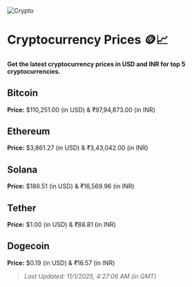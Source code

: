 
![Crypto](https://www.techguide.com.au/wp-content/uploads/2020/11/crypto3.jpeg)

# Cryptocurrency Prices 🪙📈

#### Get the latest cryptocurrency prices in USD and INR for top 5 cryptocurrencies.

## Bitcoin

**Price:** $110,251.00 (in USD) & ₹97,94,873.00 (in INR)

## Ethereum

**Price:** $3,861.27 (in USD) & ₹3,43,042.00 (in INR)

## Solana

**Price:** $186.51 (in USD) & ₹16,569.96 (in INR)

## Tether

**Price:** $1.00 (in USD) & ₹88.81 (in INR)

## Dogecoin

**Price:** $0.19 (in USD) & ₹16.57 (in INR)

> _Last Updated: 11/1/2025, 4:27:06 AM (in GMT)_
